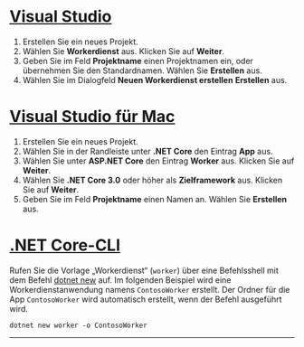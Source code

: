 # <a name="visual-studiotabvisual-studio"></a>[Visual Studio](#tab/visual-studio)

1. Erstellen Sie ein neues Projekt.
1. Wählen Sie **Workerdienst** aus. Klicken Sie auf **Weiter**.
1. Geben Sie im Feld **Projektname** einen Projektnamen ein, oder übernehmen Sie den Standardnamen. Wählen Sie **Erstellen** aus.
1. Wählen Sie im Dialogfeld **Neuen Workerdienst erstellen** **Erstellen** aus.

# <a name="visual-studio-for-mactabvisual-studio-mac"></a>[Visual Studio für Mac](#tab/visual-studio-mac)

1. Erstellen Sie ein neues Projekt.
1. Wählen Sie in der Randleiste unter **.NET Core** den Eintrag **App** aus.
1. Wählen Sie unter **ASP.NET Core** den Eintrag **Worker** aus. Klicken Sie auf **Weiter**.
1. Wählen Sie **.NET Core 3.0** oder höher als **Zielframework** aus. Klicken Sie auf **Weiter**.
1. Geben Sie im Feld **Projektname** einen Namen an. Wählen Sie **Erstellen** aus.

# <a name="net-core-clitabnetcore-cli"></a>[.NET Core-CLI](#tab/netcore-cli)

Rufen Sie die Vorlage „Workerdienst“ (`worker`) über eine Befehlsshell mit dem Befehl [dotnet new](/dotnet/core/tools/dotnet-new) auf. Im folgenden Beispiel wird eine Workerdienstanwendung namens `ContosoWorker` erstellt. Der Ordner für die App `ContosoWorker` wird automatisch erstellt, wenn der Befehl ausgeführt wird.

```dotnetcli
dotnet new worker -o ContosoWorker
```

---
